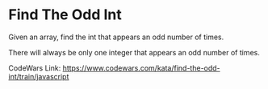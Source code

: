 # Find The Odd Int

Given an array, find the int that appears an odd number of times.

There will always be only one integer that appears an odd number of times.

CodeWars Link: https://www.codewars.com/kata/find-the-odd-int/train/javascript
